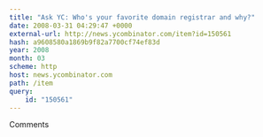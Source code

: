 ```yaml
---
title: "Ask YC: Who's your favorite domain registrar and why?"
date: 2008-03-31 04:29:47 +0000
external-url: http://news.ycombinator.com/item?id=150561
hash: a9608580a1869b9f82a7700cf74ef83d
year: 2008
month: 03
scheme: http
host: news.ycombinator.com
path: /item
query:
    id: "150561"
---
```


Comments

